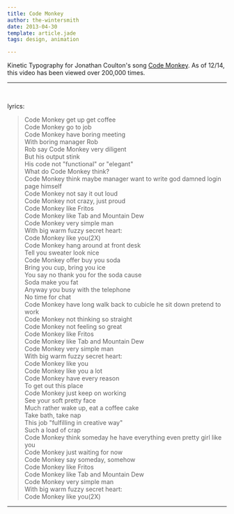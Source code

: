 ```yaml
---
title: Code Monkey
author: the-wintersmith
date: 2013-04-30
template: article.jade
tags: design, animation

---
```

Kinetic Typography for Jonathan Coulton's song [Code Monkey](http://www.jonathancoulton.com/wiki/Code_Monkey).  As of 12/14, this video has been viewed over 200,000 times.

---

<div class="youtube" id="kWrjYdD0Tg0"></div><br>
  
lyrics:  
>Code Monkey get up get coffee   
>Code Monkey go to job   
>Code Monkey have boring meeting   
>With boring manager Rob   
>Rob say Code Monkey very diligent   
>But his output stink   
>His code not "functional" or "elegant"   
>What do Code Monkey think?   
>Code Monkey think maybe manager want to write god damned login page himself   
>Code Monkey not say it out loud   
>Code Monkey not crazy, just proud   
>Code Monkey like Fritos   
>Code Monkey like Tab and Mountain Dew   
>Code Monkey very simple man   
>With big warm fuzzy secret heart:   
>Code Monkey like you(2X)   
>Code Monkey hang around at front desk   
>Tell you sweater look nice   
>Code Monkey offer buy you soda   
>Bring you cup, bring you ice   
>You say no thank you for the soda cause   
>Soda make you fat   
>Anyway you busy with the telephone   
>No time for chat   
>Code Monkey have long walk back to cubicle he sit down pretend to work   
>Code Monkey not thinking so straight   
>Code Monkey not feeling so great   
>Code Monkey like Fritos   
>Code Monkey like Tab and Mountain Dew   
>Code Monkey very simple man   
>With big warm fuzzy secret heart:   
>Code Monkey like you   
>Code Monkey like you a lot   
>Code Monkey have every reason   
>To get out this place   
>Code Monkey just keep on working   
>See your soft pretty face   
>Much rather wake up, eat a coffee cake   
>Take bath, take nap   
>This job "fulfilling in creative way"   
>Such a load of crap   
>Code Monkey think someday he have everything even pretty girl like you   
>Code Monkey just waiting for now   
>Code Monkey say someday, somehow   
>Code Monkey like Fritos   
>Code Monkey like Tab and Mountain Dew   
>Code Monkey very simple man   
>With big warm fuzzy secret heart:   
>Code Monkey like you(2X)  

---
  
    